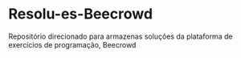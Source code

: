# Resolu-es-Beecrowd
Repositório direcionado para armazenas soluções da plataforma de exercícios de programação, Beecrowd
